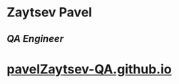 # **Zaytsev Pavel**

## *QA Engineer* 

# [pavelZaytsev-QA.github.io](https://pavelzaytsev-qa.github.io/)
